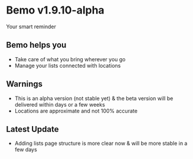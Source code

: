 # Bemo v1.9.10-alpha
Your smart reminder

## Bemo helps you
- Take care of what you bring wherever you go
- Manage your lists connected with locations

## Warnings
- This is an alpha version (not stable yet) & the beta version will be delivered within days or a few weeks
- Locations are approximate and not 100% accurate

## Latest Update
- Adding lists page structure is more clear now & will be more stable in a few days